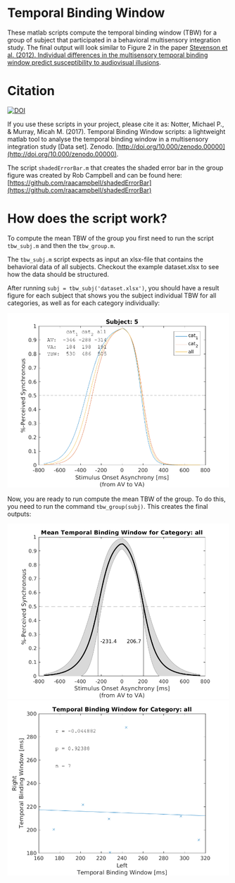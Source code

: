 # Temporal Binding Window

These matlab scripts compute the temporal binding window (TBW) for a group of subject that participated in a behavioral multisensory integration study. The final output will look similar to Figure 2 in the paper [Stevenson et al. (2012). Individual differences in the multisensory temporal binding window predict susceptibility to audiovisual illusions](http://psycnet.apa.org/journals/xhp/38/6/1517/).


# Citation

[![DOI](https://zenodo.org/badge/DOI/10.000/zenodo.00000.svg)](https://doi.org/10.000/zenodo.00000)

If you use these scripts in your project, please cite it as: Notter, Michael P., & Murray, Micah M. (2017). Temporal Binding Window scripts: a lightweight matlab tool to analyse the temporal binding window in a multisensory integration study [Data set]. Zenodo. [http://doi.org/10.000/zenodo.00000](http://doi.org/10.000/zenodo.00000).

The script ``shadedErrorBar.m`` that creates the shaded error bar in the group figure was created by Rob Campbell and can be found here: [https://github.com/raacampbell/shadedErrorBar](https://github.com/raacampbell/shadedErrorBar)


# How does the script work?

To compute the mean TBW of the group you first need to run the script ``tbw_subj.m`` and then the ``tbw_group.m``.

The ``tbw_subj.m`` script expects as input an xlsx-file that contains the behavioral data of all subjects. Checkout the example dataset.xlsx to see how the data should be structured.

After running ``subj = tbw_subj('dataset.xlsx')``, you should have a result figure for each subject that shows you the subject individual TBW for all categories, as well as for each category individually:

<img src="static/result_sub05.png" width="600">

Now, you are ready to run compute the mean TBW of the group. To do this, you need to run the command ``tbw_group(subj)``. This creates the final outputs:

<img src="static/result_TBC_categ03.png" width="600"> <img src="static/result_TBW_categ03.png" width="600">
